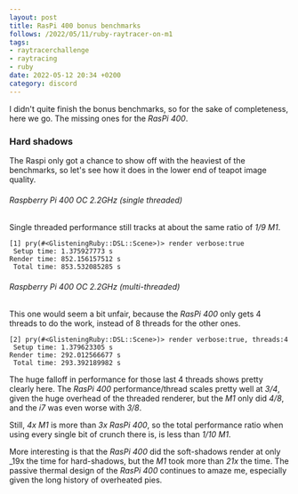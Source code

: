 ```yaml
---
layout: post
title: RasPi 400 bonus benchmarks
follows: /2022/05/11/ruby-raytracer-on-m1
tags:
- raytracerchallenge
- raytracing
- ruby
date: 2022-05-12 20:34 +0200
category: discord
---
```

I didn't quite finish the bonus benchmarks, so for the sake of completeness,
here we go. The missing ones for the _RasPi 400_.

### Hard shadows

The Raspi only got a chance to show off with the heaviest of the benchmarks,
so let's see how it does in the lower end of teapot image quality.

###### Raspberry Pi 400 OC 2.2GHz (single threaded)

Single threaded performance still tracks at about the same ratio of _1/9 M1_.

```pry
[1] pry(#<GlisteningRuby::DSL::Scene>)> render verbose:true
 Setup time: 1.375927773 s
Render time: 852.156157512 s
 Total time: 853.532085285 s
```

###### Raspberry Pi 400 OC 2.2GHz (multi-threaded)

This one would seem a bit unfair, because the _RasPi 400_ only gets 4 threads
to do the work, instead of 8 threads for the other ones.

```pry
[2] pry(#<GlisteningRuby::DSL::Scene>)> render verbose:true, threads:4
 Setup time: 1.379623305 s
Render time: 292.012566677 s
 Total time: 293.392189982 s
```

The huge falloff in performance for those last 4 threads shows pretty clearly
here. The _RasPi 400_ performance/thread scales pretty well at _3/4_, given
the huge overhead of the threaded renderer, but the _M1_ only did _4/8_, and
the _i7_ was even worse with _3/8_.

Still, _4x M1_ is more than _3x RasPi 400_, so the total
performance ratio when using every single bit of crunch there is, is less
than _1/10 M1_.

More interesting is that the _RasPi 400_ did the soft-shadows render at only
_19x the time for hard-shadows, but the _M1_ took more than _21x_ the
time. The passive thermal design of the _RasPi 400_ continues to amaze me,
especially given the long history of overheated pies.
